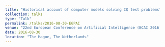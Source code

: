 ```yaml
---
title: "Historical account of computer models solving IQ test problems"
collection: talks
type: "Talk"
permalink: /talks/2016-08-30-EGPAI
venue: "22nd European Conference on Artificial Intelligence (ECAI 2016)"
date: 2016-08-30
location: "The Hague, The Netherlands"
---
```


